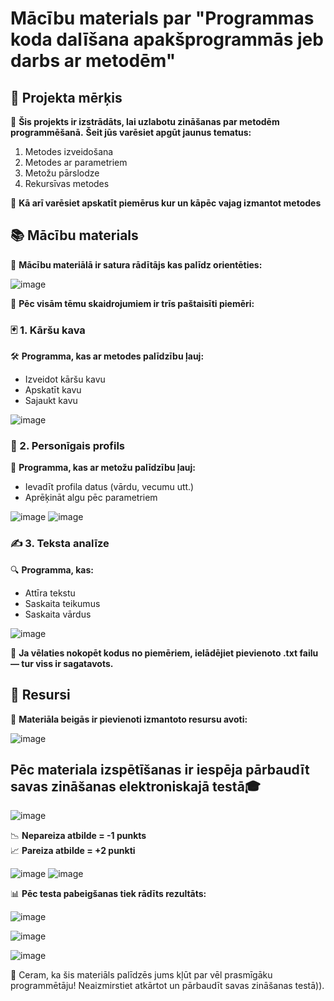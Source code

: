# Mācību materials par "Programmas koda dalīšana apakšprogrammās jeb darbs ar metodēm"

## 🎯 Projekta mērķis
📌 **Šis projekts ir izstrādāts, lai uzlabotu zināšanas par metodēm programmēšanā.**
**Šeit jūs varēsiet apgūt jaunus tematus:**
1. Metodes izveidošana  
2. Metodes ar parametriem  
3. Metožu pārslodze  
4. Rekursīvas metodes

📌 **Kā arī varēsiet apskatīt piemērus kur un kāpēc vajag izmantot metodes**

## 📚 Mācību materials
🧭 **Mācību materiālā ir satura rādītājs kas palīdz orientēties:**

![image](https://github.com/user-attachments/assets/2d0ddccd-b53a-4ccb-bdf9-c9d051cf73b0)

📌 **Pēc visām tēmu skaidrojumiem ir trīs paštaisīti piemēri:**
### 🃏 1. Kāršu kava
🛠️ **Programma, kas ar metodes palīdzību ļauj:**
- Izveidot kāršu kavu  
- Apskatīt kavu  
- Sajaukt kavu

![image](https://github.com/user-attachments/assets/d80f135a-d699-45c9-9df4-0489a753cbe7)

### 👤 2. Personīgais profils
🧾 **Programma, kas ar metožu palīdzību ļauj:**
- Ievadīt profila datus (vārdu, vecumu utt.)  
- Aprēķināt algu pēc parametriem
  
![image](https://github.com/user-attachments/assets/12dde339-672d-4ce9-975f-4a241dd4e14c)
![image](https://github.com/user-attachments/assets/e308abde-0c43-42ec-b9f0-3897e73e0860)

### ✍️ 3. Teksta analīze
🔍 **Programma, kas:**
- Attīra tekstu  
- Saskaita teikumus  
- Saskaita vārdus
  
![image](https://github.com/user-attachments/assets/bd64cdf5-7151-4adc-9670-2473f98ceec1)

📄 **Ja vēlaties nokopēt kodus no piemēriem, ielādējiet pievienoto .txt failu — tur viss ir sagatavots.**

## 📖 Resursi
📌 **Materiāla beigās ir pievienoti izmantoto resursu avoti:**

![image](https://github.com/user-attachments/assets/1d27bbc7-0e88-4164-9c18-ada9a315bd38)

## Pēc materiala izspētīšanas ir iespēja pārbaudīt savas zināšanas elektroniskajā testā🎓
![image](https://github.com/user-attachments/assets/b4830c6e-0a63-4f79-9972-11b768a317cb)

📉 **Nepareiza atbilde = -1 punkts**  
📈 **Pareiza atbilde = +2 punkti**

![image](https://github.com/user-attachments/assets/8747ee8b-ea27-44eb-8bfa-ec865fb21b64)
![image](https://github.com/user-attachments/assets/85927039-73a6-4f43-b704-c535ebc69549)

📊 **Pēc testa pabeigšanas tiek rādīts rezultāts:**

![image](https://github.com/user-attachments/assets/ab532c29-e924-49b3-91b9-3cef35181c2f)

![image](https://github.com/user-attachments/assets/eee7551d-53e1-43db-8644-a56583504bb1)


![image](https://github.com/user-attachments/assets/5ba505f9-0204-4364-a060-47b0404550b3)

🎉 Ceram, ka šis materiāls palīdzēs jums kļūt par vēl prasmīgāku programmētāju! Neaizmirstiet atkārtot un pārbaudīt savas zināšanas testā)).
